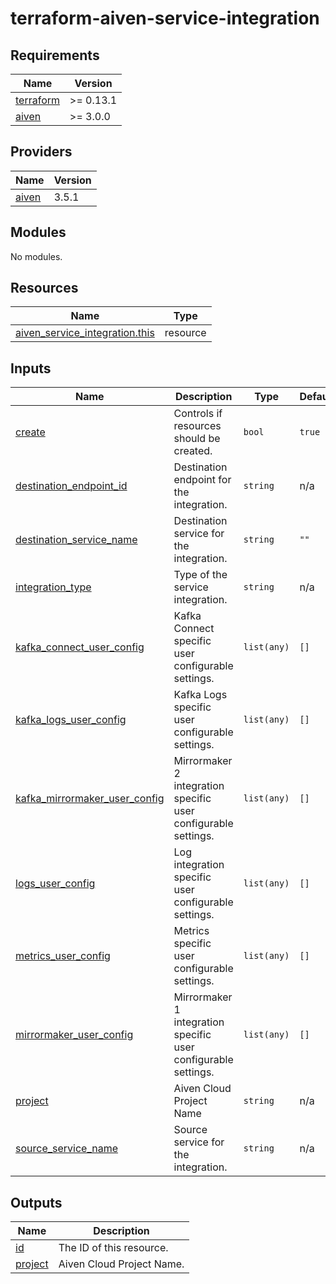 # terraform-aiven-service-integration
<!-- BEGIN_TF_DOCS -->
## Requirements

| Name | Version |
|------|---------|
| <a name="requirement_terraform"></a> [terraform](#requirement\_terraform) | >= 0.13.1 |
| <a name="requirement_aiven"></a> [aiven](#requirement\_aiven) | >= 3.0.0 |

## Providers

| Name | Version |
|------|---------|
| <a name="provider_aiven"></a> [aiven](#provider\_aiven) | 3.5.1 |

## Modules

No modules.

## Resources

| Name | Type |
|------|------|
| [aiven_service_integration.this](https://registry.terraform.io/providers/aiven/aiven/latest/docs/resources/service_integration) | resource |

## Inputs

| Name | Description | Type | Default | Required |
|------|-------------|------|---------|:--------:|
| <a name="input_create"></a> [create](#input\_create) | Controls if resources should be created. | `bool` | `true` | no |
| <a name="input_destination_endpoint_id"></a> [destination\_endpoint\_id](#input\_destination\_endpoint\_id) | Destination endpoint for the integration. | `string` | n/a | yes |
| <a name="input_destination_service_name"></a> [destination\_service\_name](#input\_destination\_service\_name) | Destination service for the integration. | `string` | `""` | no |
| <a name="input_integration_type"></a> [integration\_type](#input\_integration\_type) | Type of the service integration. | `string` | n/a | yes |
| <a name="input_kafka_connect_user_config"></a> [kafka\_connect\_user\_config](#input\_kafka\_connect\_user\_config) | Kafka Connect specific user configurable settings. | `list(any)` | `[]` | no |
| <a name="input_kafka_logs_user_config"></a> [kafka\_logs\_user\_config](#input\_kafka\_logs\_user\_config) | Kafka Logs specific user configurable settings. | `list(any)` | `[]` | no |
| <a name="input_kafka_mirrormaker_user_config"></a> [kafka\_mirrormaker\_user\_config](#input\_kafka\_mirrormaker\_user\_config) | Mirrormaker 2 integration specific user configurable settings. | `list(any)` | `[]` | no |
| <a name="input_logs_user_config"></a> [logs\_user\_config](#input\_logs\_user\_config) | Log integration specific user configurable settings. | `list(any)` | `[]` | no |
| <a name="input_metrics_user_config"></a> [metrics\_user\_config](#input\_metrics\_user\_config) | Metrics specific user configurable settings. | `list(any)` | `[]` | no |
| <a name="input_mirrormaker_user_config"></a> [mirrormaker\_user\_config](#input\_mirrormaker\_user\_config) | Mirrormaker 1 integration specific user configurable settings. | `list(any)` | `[]` | no |
| <a name="input_project"></a> [project](#input\_project) | Aiven Cloud Project Name | `string` | n/a | yes |
| <a name="input_source_service_name"></a> [source\_service\_name](#input\_source\_service\_name) | Source service for the integration. | `string` | n/a | yes |

## Outputs

| Name | Description |
|------|-------------|
| <a name="output_id"></a> [id](#output\_id) | The ID of this resource. |
| <a name="output_project"></a> [project](#output\_project) | Aiven Cloud Project Name. |
<!-- END_TF_DOCS -->
